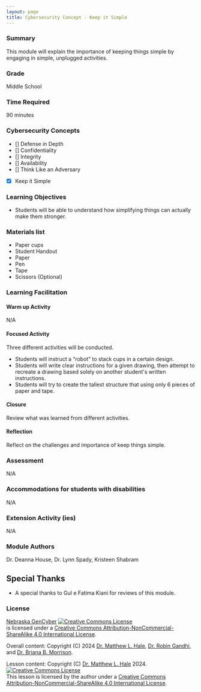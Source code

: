 ```yaml
---
layout: page
title: Cybersecurity Concept - Keep it Simple
---
```

### Summary
This module will explain the importance of keeping things simple by engaging in simple, unplugged activities.

### Grade
Middle School

### Time Required
90 minutes

### Cybersecurity Concepts
- [] Defense in Depth
- [] Confidentiality 
- [] Integrity
- [] Availability
- [] Think Like an Adversary
- [x] Keep it Simple

### Learning Objectives
* Students will be able to understand how simplifying things can actually make them stronger.


### Materials list
* Paper cups
* Student Handout
* Paper
* Pen
* Tape
* Scissors (Optional)

### Learning Facilitation

#### Warm up Activity
N/A

#### Focused Activity
Three different activities will be conducted.
* Students will instruct a “robot” to stack cups in a certain design.
* Students will write clear instructions for a given drawing, then attempt to recreate a drawing based solely on another student's written instructions.
* Students will try to create the tallest structure that using only 6 pieces of paper and tape.


#### Closure

Review what was learned from different activities.

#### Reflection

Reflect on the challenges and importance of keep things simple.

### Assessment

N/A

### Accommodations for students with disabilities

N/A

### Extension Activity (ies)

N/A

### Module Authors

Dr. Deanna House, Dr. Lynn Spady, Kristeen Shabram

## Special Thanks

* A special thanks to Gul e Fatima Kiani for reviews of this module.

### License
[Nebraska GenCyber](https://www.nebraskagencyber.com) <a rel="license" href="http://creativecommons.org/licenses/by-nc-sa/4.0/"><img alt="Creative Commons License" style="border-width:0" src="https://i.creativecommons.org/l/by-nc-sa/4.0/88x31.png" /></a><br /> is licensed under a <a rel="license" href="http://creativecommons.org/licenses/by-nc-sa/4.0/">Creative Commons Attribution-NonCommercial-ShareAlike 4.0 International License</a>.

Overall content: Copyright (C) 2024  [Dr. Matthew L. Hale](http://faculty.ist.unomaha.edu/mhale/), [Dr. Robin Gandhi](http://faculty.ist.unomaha.edu/rgandhi/), and [Dr. Briana B. Morrison](http://www.brianamorrison.net).

Lesson content: Copyright (C) [Dr. Matthew L. Hale](http://faculty.ist.unomaha.edu/mhale/) 2024.  
<a rel="license" href="http://creativecommons.org/licenses/by-nc-sa/4.0/"><img alt="Creative Commons License" style="border-width:0" src="https://i.creativecommons.org/l/by-nc-sa/4.0/88x31.png" /></a><br /><span xmlns:dct="http://purl.org/dc/terms/" property="dct:title">This lesson</span> is licensed by the author under a <a rel="license" href="http://creativecommons.org/licenses/by-nc-sa/4.0/">Creative Commons Attribution-NonCommercial-ShareAlike 4.0 International License</a>.
